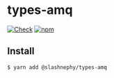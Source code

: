 # types-amq

[![Check](https://github.com/SlashNephy/types-amq/actions/workflows/check.yml/badge.svg)](https://github.com/SlashNephy/types-amq/actions/workflows/check.yml?query=branch%3Amaster)
[![npm](https://img.shields.io/npm/v/%40slashnephy%2Ftypes-amq)](https://www.npmjs.com/package/@slashnephy/types-amq)

## Install

```console
$ yarn add @slashnephy/types-amq
```
